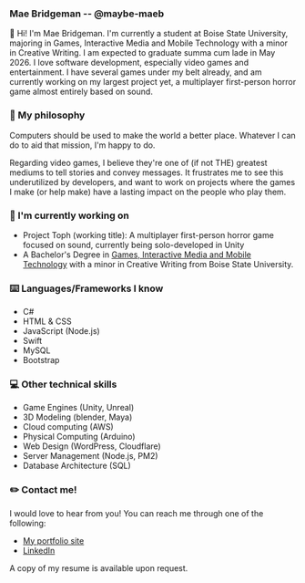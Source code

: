 ### Mae Bridgeman -- @maybe-maeb

👋 Hi! I'm Mae Bridgeman.
I'm currently a student at Boise State University, majoring in Games, Interactive Media and Mobile Technology with a minor in Creative Writing. I am expected to graduate summa cum lade in May 2026. I love software development, especially video games and entertainment. I have several games under my belt already, and am currently working on my largest project yet, a multiplayer first-person horror game almost entirely based on sound.

### 🧠 My philosophy

Computers should be used to make the world a better place. Whatever I can do to aid that mission, I'm happy to do. 

Regarding video games, I believe they're one of (if not THE) greatest mediums to tell stories and convey messages. It frustrates me to see this underutilized by developers, and want to work on projects where the games I make (or help make) have a lasting impact on the people who play them.

### 🔭 I'm currently working on
- Project Toph (working title): A multiplayer first-person horror game focused on sound, currently being solo-developed in Unity
- A Bachelor's Degree in [Games, Interactive Media and Mobile Technology](https://www.boisestate.edu/gimm/) with a minor in Creative Writing from Boise State University.

### ⌨️ Languages/Frameworks I know
- C#
- HTML & CSS
- JavaScript (Node.js)
- Swift
- MySQL
- Bootstrap

### 💻 Other technical skills
- Game Engines (Unity, Unreal)
- 3D Modeling (blender, Maya)
- Cloud computing (AWS)
- Physical Computing (Arduino)
- Web Design (WordPress, Cloudflare)
- Server Management (Node.js, PM2)
- Database Architecture (SQL)

### ✏️ Contact me!
I would love to hear from you! You can reach me through one of the following:
- [My portfolio site](https://maebridgeman.com/portfolio)
- [LinkedIn](https://www.linkedin.com/in/maebridgeman/)

A copy of my resume is available upon request.
